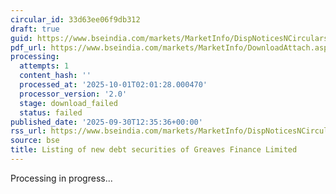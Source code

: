 ```yaml
---
circular_id: 33d63ee06f9db312
draft: true
guid: https://www.bseindia.com/markets/MarketInfo/DispNoticesNCirculars.aspx?Noticeid={4B645762-41A0-4179-A8F8-E54432BA2047}&noticeno=20250930-48&dt=09/30/2025&icount=48&totcount=114&flag=0
pdf_url: https://www.bseindia.com/markets/MarketInfo/DownloadAttach.aspx?id=20250930-48&attachedId=
processing:
  attempts: 1
  content_hash: ''
  processed_at: '2025-10-01T02:01:28.000470'
  processor_version: '2.0'
  stage: download_failed
  status: failed
published_date: '2025-09-30T12:35:36+00:00'
rss_url: https://www.bseindia.com/markets/MarketInfo/DispNoticesNCirculars.aspx?Noticeid={4B645762-41A0-4179-A8F8-E54432BA2047}&noticeno=20250930-48&dt=09/30/2025&icount=48&totcount=114&flag=0
source: bse
title: Listing of new debt securities of Greaves Finance Limited
---
```


Processing in progress...
